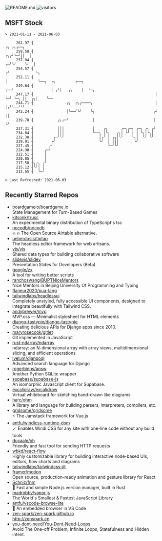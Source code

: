 ![README.md](https://github.com/Gerhut/Gerhut/workflows/README.md/badge.svg)
![visitors](https://visitors.vercel.app/Gerhut/Gerhut?token=8cf69d1f6813d272ef062726b6070c9be4ff72038cfe5a7ded7384a8da65d866)

## MSFT Stock

```
> 2021-01-11 - 2021-06-03

     261.97 ┤                                                                 ╭╮ ╭╮╭──╮                          
     259.50 ┤                                                              ╭╮╭╯╰─╯││  │                          
     257.04 ┤                                                            ╭─╯╰╯    ╰╯  │                          
     254.57 ┤                                                           ╭╯            ╰╮                         
     252.11 ┤                                                           │              ╰──╮  ╭╮         ╭──╮     
     249.64 ┤                                                        ╭──╯                 │ ╭╯│   ╭╮    │  ╰─╮   
     247.17 ┤                                                        │                    ╰─╯ ╰─╮ ││  ╭╮│    ╰── 
     244.71 ┤               ╭╮  ╭╮╭────╮                             │                          │╭╯╰──╯╰╯        
     242.24 ┤               │╰──╯╰╯    ╰╮                           ╭╯                          ││               
     239.78 ┤           ╭╮╭─╯           │                           │                           ╰╯               
     237.31 ┤           │││             │    ╭╮      ╭─╮╭─╮ ╭─╮ ╭╮ ╭╯                                            
     234.84 ┤           │││             ╰──╮ │╰╮   ╭╮│ ╰╯ │ │ ╰╮│╰╮│                                             
     232.38 ┤         ╭─╯╰╯                │╭╯ │ ╭╮│╰╯    ╰╮│  ╰╯ ╰╯                                             
     229.91 ┤        ╭╯                    ╰╯  │ │││       ╰╯                                                    
     227.45 ┤       ╭╯                         ╰─╯╰╯                                                             
     224.98 ┤     ╭─╯                                                                                            
     222.51 ┤     │                                                                                              
     220.05 ┤     │                                                                                              
     217.58 ┼╮╭╮ ╭╯                                                                                              
     215.12 ┤╰╯│ │                                                                                               
     212.65 ┤  ╰─╯                                                                                               

> Last Refreshed: 2021-06-03
```

## Recently Starred Repos

- [boardgameio/boardgame.io](https://github.com/boardgameio/boardgame.io)  
  State Management for Turn-Based Games
- [kitsonk/trusc](https://github.com/kitsonk/trusc)  
  An experimental binary distribution of TypeScript's tsc
- [nocodb/nocodb](https://github.com/nocodb/nocodb)  
  🔥 🔥  The Open Source Airtable alternative. 
- [ueberdosis/tiptap](https://github.com/ueberdosis/tiptap)  
  The headless editor framework for web artisans.
- [yjs/yjs](https://github.com/yjs/yjs)  
  Shared data types for building collaborative software
- [slidevjs/slidev](https://github.com/slidevjs/slidev)  
  Presentation Slides for Developers (Beta)
- [google/zx](https://github.com/google/zx)  
  A tool for writing better scripts
- [ranchoswang/BUPTNiceMentors](https://github.com/ranchoswang/BUPTNiceMentors)  
  Nice Mentors in Beijing University Of Programming and Typing 
- [flaneur2020/pua-lang](https://github.com/flaneur2020/pua-lang)  
- [tailwindlabs/headlessui](https://github.com/tailwindlabs/headlessui)  
  Completely unstyled, fully accessible UI components, designed to integrate beautifully with Tailwind CSS.
- [andybrewer/mvp](https://github.com/andybrewer/mvp)  
  MVP.css — Minimalist stylesheet for HTML elements
- [django-tastypie/django-tastypie](https://github.com/django-tastypie/django-tastypie)  
  Creating delicious APIs for Django apps since 2010.
- [maryrosecook/gitlet](https://github.com/maryrosecook/gitlet)  
  Git implemented in JavaScript
- [rust-ndarray/ndarray](https://github.com/rust-ndarray/ndarray)  
  ndarray: an N-dimensional array with array views, multidimensional slicing, and efficient operations
- [ivelum/djangoql](https://github.com/ivelum/djangoql)  
  Advanced search language for Django
- [rogerbinns/apsw](https://github.com/rogerbinns/apsw)  
  Another Python SQLite wrapper
- [supabase/supabase-js](https://github.com/supabase/supabase-js)  
  An isomorphic Javascript client for Supabase.
- [excalidraw/excalidraw](https://github.com/excalidraw/excalidraw)  
  Virtual whiteboard for sketching hand-drawn like diagrams
- [harc/ohm](https://github.com/harc/ohm)  
  A library and language for building parsers, interpreters, compilers, etc.
- [gridsome/gridsome](https://github.com/gridsome/gridsome)  
  ⚡️ The Jamstack framework for Vue.js
- [antfu/windicss-runtime-dom](https://github.com/antfu/windicss-runtime-dom)  
  🪄 Enables Windi CSS for any site with one-line code without any build tools 
- [ducaale/xh](https://github.com/ducaale/xh)  
  Friendly and fast tool for sending HTTP requests
- [wbkd/react-flow](https://github.com/wbkd/react-flow)  
  Highly customizable library for building interactive node-based UIs, editors, flow charts and diagrams 
- [tailwindlabs/tailwindcss-jit](https://github.com/tailwindlabs/tailwindcss-jit)  
- [framer/motion](https://github.com/framer/motion)  
  Open source, production-ready animation and gesture library for React
- [Schniz/fnm](https://github.com/Schniz/fnm)  
  🚀 Fast and simple Node.js version manager, built in Rust
- [madrobby/vapor.js](https://github.com/madrobby/vapor.js)  
  The World's Smallest & Fastest JavaScript Library
- [antfu/vscode-browse-lite](https://github.com/antfu/vscode-browse-lite)  
  🚀 An embedded browser in VS Code
- [zen-spark/zen-spark.github.io](https://github.com/zen-spark/zen-spark.github.io)  
  http://zenspark.cn
- [you-dont-need/You-Dont-Need-Loops](https://github.com/you-dont-need/You-Dont-Need-Loops)  
  Avoid The One-off Problem, Infinite Loops, Statefulness and Hidden intent.
